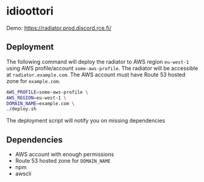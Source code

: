 # idioottori

Demo: https://radiator.prod.discord.rce.fi/

## Deployment

The following command will deploy the radiator to AWS region `eu-west-1` using
AWS profile/account `some-aws-profile`. The radiator will be accessible at
`radiator.example.com`. The AWS account must have Route 53 hosted zone for
`example.com`.

```sh
AWS_PROFILE=some-aws-profile \
AWS_REGION=eu-west-1 \
DOMAIN_NAME=example.com \
./deploy.sh
```

The deployment script will notify you on missing dependencies

## Dependencies

- AWS account with enough permissions
- Route 53 hosted zone for `DOMAIN_NAME`
- npm
- awscli
